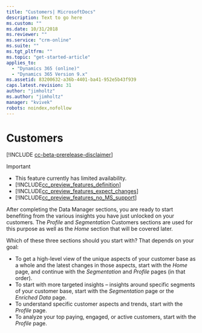 ```yaml
---
title: "Customers| MicrosoftDocs"
description: Text to go here
ms.custom: ""
ms.date: 10/31/2018
ms.reviewer: ""
ms.service: "crm-online"
ms.suite: ""
ms.tgt_pltfrm: ""
ms.topic: "get-started-article"
applies_to: 
  - "Dynamics 365 (online)"
  - "Dynamics 365 Version 9.x"
ms.assetid: 83200632-a36b-4401-ba41-952e5b43f939
caps.latest.revision: 31
author: "jimholtz"
ms.author: "jimholtz"
manager: "kvivek"
robots: noindex,nofollow
---
```

# Customers

[!INCLUDE [cc-beta-prerelease-disclaimer](../includes/cc-beta-prerelease-disclaimer.md)]

> [!IMPORTANT]
> - This feature currently has limited availability.
> - [!INCLUDE[cc_preview_features_definition](../includes/cc-preview-features-definition.md)]  
> - [!INCLUDE[cc_preview_features_expect_changes](../includes/cc-preview-features-expect-changes.md)]  
> - [!INCLUDE[cc_preview_features_no_MS_support](../includes/cc-preview-features-no-ms-support.md)]  

After completing the Data Manager sections, you are ready to start benefiting from the various insights you have just unlocked on your customers. The *Profile* and *Segmentation* Customers sections are used for this purpose as well as the *Home* section that will be covered later.

Which of these three sections should you start with? That depends on your goal:
- To get a high-level view of the unique aspects of your customer base as a whole and the latest changes in those aspects, start with the *Home* page, and continue with the *Segmentation* and *Profile* pages (in that order).
- To start with more targeted insights – insights around specific segments of your customer base, start with the *Segmentation* page or the *Enriched Data* page. 
- To understand specific customer aspects and trends, start with the *Profile* page.
- To analyze your top paying, engaged, or active customers, start with the *Profile* page.